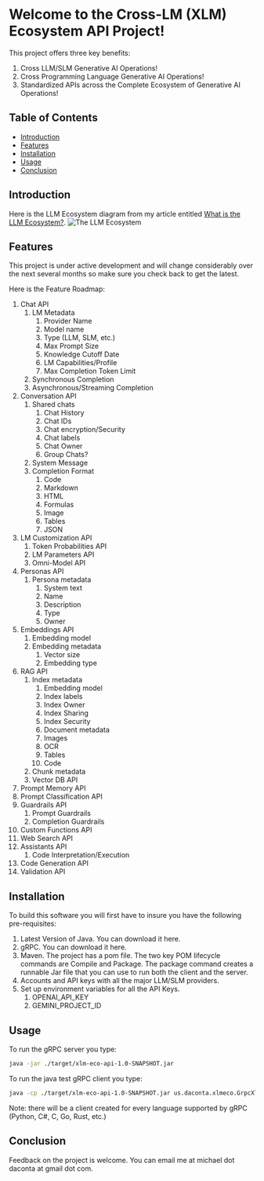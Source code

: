 # Welcome to the Cross-LM (XLM) Ecosystem API Project!

This project offers three key benefits:
1. Cross LLM/SLM Generative AI Operations!
2. Cross Programming Language Generative AI Operations!
3. Standardized APIs across the Complete Ecosystem of Generative AI Operations!

## Table of Contents
- [Introduction](#introduction)
- [Features](#features)
- [Installation](#installation)
- [Usage](#usage)
- [Conclusion](#conclusion)

## Introduction

Here is the LLM Ecosystem diagram from my article entitled [What is the LLM Ecosystem?](https://www.daconta.us/Articles/The-LLM-Ecosystem.html).
![The LLM Ecosystem](https://www.daconta.us/Articles/LLM-Ecosystem-Components.jpg)

## Features

This project is under active development and will change considerably over the next 
several months so make sure you check back to get the latest. 

Here is the Feature Roadmap:
1. Chat API
    1. LM Metadata
         1. Provider Name
         2. Model name
         3. Type (LLM, SLM, etc.)
         4. Max Prompt Size
         5. Knowledge Cutoff Date
         6. LM Capabilities/Profile
         7. Max Completion Token Limit
    2. Synchronous Completion
    3. Asynchronous/Streaming Completion
2. Conversation API
    1. Shared chats
        1. Chat History
        2. Chat IDs
        3. Chat encryption/Security
        4. Chat labels
        5. Chat Owner
        6. Group Chats?
    2. System Message
    3. Completion Format
        1. Code
        2. Markdown
        3. HTML
        4. Formulas
        5. Image
        6. Tables
        7. JSON
3. LM Customization API
    1. Token Probabilities API
    2. LM Parameters API
    3. Omni-Model API
4. Personas API
    1. Persona metadata
       1. System text
       2. Name
       3. Description
       4. Type
       5. Owner
5. Embeddings API
    1. Embedding model
    2. Embedding metadata 
        1. Vector size
        2. Embedding type
6. RAG API
    1. Index metadata
        1. Embedding model 
        2. Index labels
        3. Index Owner
        4. Index Sharing
        5. Index Security
        6. Document metadata 
        7. Images
        8. OCR
        9. Tables
        10. Code 
    2. Chunk metadata
    3. Vector DB API
7. Prompt Memory API
8. Prompt Classification API
9. Guardrails API
    1. Prompt Guardrails
    2. Completion Guardrails 
10. Custom Functions API
11. Web Search API
12. Assistants API
    1. Code Interpretation/Execution
13. Code Generation API
14. Validation API

## Installation

To build this software you will first have to insure you have the following pre-requisites:
1. Latest Version of Java. You can download it here.
2. gRPC. You can download it here.
3. Maven.  The project has a pom file.  The two key POM lifecycle commands are Compile and Package.
  The package command creates a runnable Jar file that you can use to run both the client and the server. 
5. Accounts and API keys with all the major LLM/SLM providers.
6. Set up environment variables for all the API Keys.
    1. OPENAI_API_KEY
    2. GEMINI_PROJECT_ID

## Usage

To run the gRPC server you type:
```bash
java -jar ./target/xlm-eco-api-1.0-SNAPSHOT.jar
```

To run the java test gRPC client you type:
```bash
java -cp ./target/xlm-eco-api-1.0-SNAPSHOT.jar us.daconta.xlmeco.GrpcXlmClient gemini "What is the Capital of France?"
```

Note: there will be a client created for every language supported by gRPC (Python, C#, C, Go, Rust, etc.)

## Conclusion 

Feedback on the project is welcome.  You can email me at michael dot daconta at gmail dot com.
